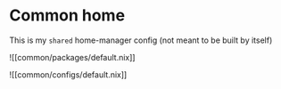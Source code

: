 # Common home

This is my `shared` home-manager config (not meant to be built by itself)

![[common/packages/default.nix]]

![[common/configs/default.nix]]